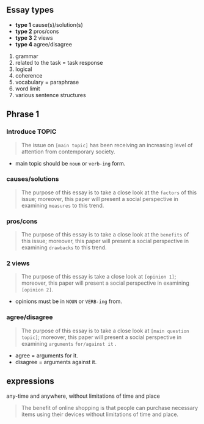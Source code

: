 ## Essay types

- **type 1** cause(s)/solution(s)
- **type 2** pros/cons
- **type 3** 2 views
- **type 4** agree/disagree

1. grammar
2. related to the task = task response
3. logical
4. coherence
5. vocabulary = paraphrase
6. word limit
7. various sentence structures

## Phrase 1

### Introduce TOPIC

> The issue on `[main topic]` has been receiving an increasing level of attention from contemporary society.

- main topic should be `noun` or `verb-ing` form.

### causes/solutions

> The purpose of this essay is to take a close look at the `factors` of this issue; moreover, this paper will present a social perspective in examining `measures` to this trend.

### pros/cons

> The purpose of this essay is to take a close look at the `benefits` of this issue; moreover, this paper will present a social perspective in examining `drawbacks` to this trend.

### 2 views

> The purpose of this essay is take a close look at `[opinion 1]`; moreover, this paper will present a social perspective in examining `[opinion 2]`.

- opinions must be in `NOUN` or `VERB-ing` from.

### agree/disagree

> The purpose of this essay is to take a close look at `[main question topic]`; moreover, this paper will present a social perspective in examining `arguments` `for/against it` .

* agree = arguments for it.
* disagree = arguments against it.


## expressions

any-time and anywhere, without limitations of time and place

> The benefit of online shopping is that people can purchase necessary items using their devices without limitations of time and place.

